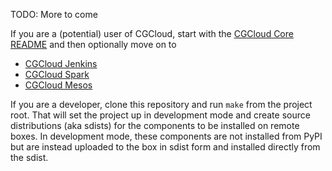 TODO: More to come

If you are a (potential) user of CGCloud, start with the [CGCloud Core
README](core/README.rst) and then optionally move on to

 * [CGCloud Jenkins](jenkins/README.rst)
 * [CGCloud Spark](spark/README.rst)
 * [CGCloud Mesos](mesos/README.rst)

If you are a developer, clone this repository and run `make` from the project
root. That will set the project up in development mode and create source
distributions (aka sdists) for the components to be installed on remote boxes.
In development mode, these components are not installed from PyPI but are
instead uploaded to the box in sdist form and installed directly from the sdist.
